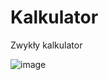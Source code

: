 # Kalkulator

Zwykły kalkulator

![image](https://github.com/Dremzzz/Kalkulator/assets/160274050/8cc94d1b-c710-4a52-a39d-71901090ece6)
